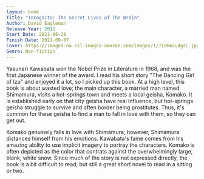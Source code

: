 ```yaml
---
layout: book
Title: "Incognito: The Secret Lives of The Brain"
Author: David Eagleman
Release Year: 2011
Start Date: 2021-06-28
Finish Date: 2021-09-07
Cover: https://images-na.ssl-images-amazon.com/images/I/71dH4ZudgsL.jpg
Genre: Non-fiction
---
```


Yasunari Kawabata won the Nobel Prize in Literature in 1968, and was the first Japanese winner of the award. I read his short story "The Dancing Girl of Izu" and enjoyed it a lot, so I picked up this book. At a high level, this book is about wasted love; the main character, a married man named Shimamura, visits a hot-springs town and meets a local geisha, Komako. It is established early on that city geisha have real influence, but hot-springs geisha struggle to survive and often border being prostitutes. Thus, it's common for these geisha to find a man to fall in love with them, so they can get out. 

Komako genuinely falls in love with Shimamura; however, Shimamura distances himself from his emotions. Kawabata's fame comes from his amazing ability to use implicit imagery to portray the characters. Komako is often depicted as the color that contrats against the overwhelmingly large, blank, white snow. Since much of the story is not expressed directly, the book is a bit difficult to read, but still a great short novel to read in a sitting or two. 